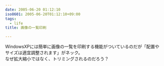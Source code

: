 ```yaml
---
date: 2005-06-20 01:12:10
iso8601: 2005-06-20T01:12:10+09:00
tags:
  - life
title: 画像の一覧印刷

---
```


<div class="entry-body">
  <p>WindowsXPには簡単に画像の一覧を印刷する機能がついているのだが「配置やサイズは適宜調整されます」がネック。<br />
    なぜ拡大縮小ではなく、トリミングされるのだろう？</p>
</div>
